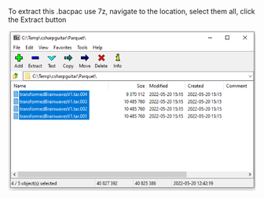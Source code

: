 To extract this .bacpac use 7z, navigate to the location, select them all, click the Extract button

![Brainjammer Database](decompressTE.png)
